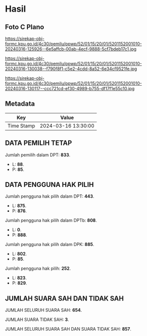 # Hasil

## Foto C Plano

https://sirekap-obj-formc.kpu.go.id/4c30/pemilu/ppwp/52/01/15/20/01/5201152001010-20240316-125926--6e5affcb-00ab-4ecf-9888-5cf7bdeb17c1.jpg

https://sirekap-obj-formc.kpu.go.id/4c30/pemilu/ppwp/52/01/15/20/01/5201152001010-20240316-130038--f790f8f1-c5e2-4cdd-8a52-6e34cf9521fe.jpg

https://sirekap-obj-formc.kpu.go.id/4c30/pemilu/ppwp/52/01/15/20/01/5201152001010-20240316-130117--ccc721cd-ef30-4989-b755-df17f1e55c10.jpg


## Metadata

| Key        | Value               |
| ---------- | ------------------- |
| Time Stamp | 2024-03-16 13:30:00 |


## DATA PEMILIH TETAP

Jumlah pemilih dalam DPT: **833**.
 * L: **88**.
 * P: **85**.

## DATA PENGGUNA HAK PILIH

Jumlah pengguna hak pilih dalam DPT: **443**.
 * L: **875**.
 * P: **876**.

Jumlah pengguna hak pilih dalam DPTb: **808**.
 * L: **0**.
 * P: **888**.

Jumlah pengguna hak pilih dalam DPK: **885**.
 * L: **802**.
 * P: **85**.

Jumlah pengguna hak pilih: **252**.
 * L: **823**.
 * P: **829**.

## JUMLAH SUARA SAH DAN TIDAK SAH

JUMLAH SELURUH SUARA SAH: **654**.

JUMLAH SUARA TIDAK SAH: **3**.

JUMLAH SELURUH SUARA SAH DAN SUARA TIDAK SAH: **857**.



